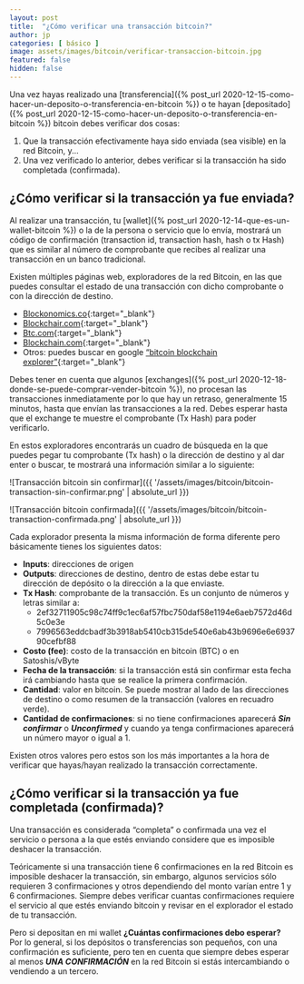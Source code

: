 ```yaml
---
layout: post
title:  "¿Cómo verificar una transacción bitcoin?"
author: jp
categories: [ básico ]
image: assets/images/bitcoin/verificar-transaccion-bitcoin.jpg
featured: false
hidden: false
---
```



Una vez hayas realizado una [transferencia]({% post_url 2020-12-15-como-hacer-un-deposito-o-transferencia-en-bitcoin %}) o te hayan [depositado]({% post_url 2020-12-15-como-hacer-un-deposito-o-transferencia-en-bitcoin %}) bitcoin debes verificar dos cosas:

1.  Que la transacción efectivamente haya sido enviada (sea visible) en la red Bitcoin, y...
2.  Una vez verificado lo anterior, debes verificar si la transacción ha sido completada (confirmada).

## ¿Cómo verificar si la transacción ya fue enviada?

Al realizar una transacción, tu [wallet]({% post_url 2020-12-14-que-es-un-wallet-bitcoin %}) o la de la persona o servicio que lo envía, mostrará un código de confirmación (transaction id, transaction hash, hash o tx Hash) que es similar al número de comprobante que recibes al realizar una transacción en un banco tradicional.

Existen múltiples páginas web, exploradores de la red Bitcoin, en las que puedes consultar el estado de una transacción con dicho comprobante o con la dirección de destino.

-   [Blockonomics.co](https://www.blockonomics.co/){:target="_blank"}
-   [Blockchair.com](https://blockchair.com/){:target="_blank"}
-   [Btc.com](https://btc.com/){:target="_blank"}
-   [Blockchain.com](https://www.blockchain.com/){:target="_blank"}
-   Otros: puedes buscar en google [“bitcoin blockchain explorer”](https://www.google.com/search?q=bitcoin+blockchain+explorer){:target="_blank"}

Debes tener en cuenta que algunos [exchanges]({% post_url 2020-12-18-donde-se-puede-comprar-vender-bitcoin %}), no procesan las transacciones inmediatamente por lo que hay un retraso, generalmente 15 minutos, hasta que envían las transacciones a la red. Debes esperar hasta que el exchange te muestre el comprobante (Tx Hash) para poder verificarlo.

En estos exploradores encontrarás un cuadro de búsqueda en la que puedes pegar tu comprobante (Tx hash) o la dirección de destino y al dar enter o buscar, te mostrará una información similar a lo siguiente:

![Transacción bitcoin sin confirmar]({{ '/assets/images/bitcoin/bitcoin-transaction-sin-confirmar.png' | absolute_url }})

![Transacción bitcoin confirmada]({{ '/assets/images/bitcoin/bitcoin-transaction-confirmada.png' | absolute_url }})

Cada explorador presenta la misma información de forma diferente pero básicamente tienes los siguientes datos:

- **Inputs**: direcciones de origen
- **Outputs**: direcciones de destino, dentro de estas debe estar tu dirección de depósito o la dirección a la que enviaste.
- **Tx Hash**: comprobante de la transacción. Es un conjunto de números y letras similar a:
  - 2ef32711905c98c74ff9c1ec6af57fbc750daf58e1194e6aeb7572d46d5c0e3e
  - 7996563eddcbadf3b3918ab5410cb315de540e6ab43b9696e6e693790cefbf88
- **Costo (fee)**: costo de la transacción en bitcoin (BTC) o en Satoshis/vByte
- **Fecha de la transacción**: si la transacción está sin confirmar esta fecha irá cambiando hasta que se realice la primera confirmación.
- **Cantidad**: valor en bitcoin. Se puede mostrar al lado de las direcciones de destino o como resumen de la transacción (valores en recuadro verde).
- **Cantidad de confirmaciones**: si no tiene confirmaciones aparecerá ***Sin confirmar*** o ***Unconfirmed*** y cuando ya tenga confirmaciones aparecerá un número mayor o igual a 1.

Existen otros valores pero estos son los más importantes a la hora de verificar que hayas/hayan realizado la transacción correctamente.

## ¿Cómo verificar si la transacción ya fue completada (confirmada)?

Una transacción es considerada “completa” o confirmada una vez el servicio o persona a la que estés enviando considere que es imposible deshacer la transacción.

Teóricamente si una transacción tiene 6 confirmaciones en la red Bitcoin es imposible deshacer la transacción, sin embargo, algunos servicios sólo requieren 3 confirmaciones y otros dependiendo del monto varían entre 1 y 6 confirmaciones. Siempre debes verificar cuantas confirmaciones requiere el servicio al que estés enviando bitcoin y revisar en el explorador el estado de tu transacción.

Pero si depositan en mi wallet **¿Cuántas confirmaciones debo esperar?** Por lo general, si los depósitos o transferencias son pequeños, con una confirmación es suficiente, pero ten en cuenta que siempre debes esperar al menos ***UNA CONFIRMACIÓN*** en la red Bitcoin si estás intercambiando o vendiendo a un tercero.
